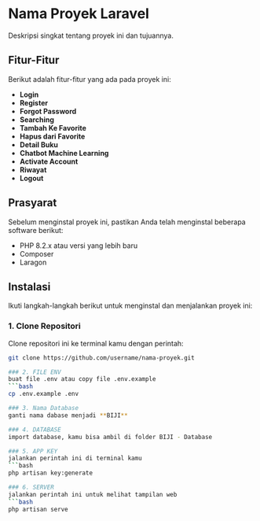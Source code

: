 # Nama Proyek Laravel

Deskripsi singkat tentang proyek ini dan tujuannya.

## Fitur-Fitur
Berikut adalah fitur-fitur yang ada pada proyek ini:
- **Login**
- **Register**
- **Forgot Password**
- **Searching**
- **Tambah Ke Favorite**
- **Hapus dari Favorite**
- **Detail Buku**
- **Chatbot Machine Learning**
- **Activate Account**
- **Riwayat**
- **Logout**

## Prasyarat

Sebelum menginstal proyek ini, pastikan Anda telah menginstal beberapa software berikut:
- PHP 8.2.x atau versi yang lebih baru
- Composer
- Laragon

## Instalasi

Ikuti langkah-langkah berikut untuk menginstal dan menjalankan proyek ini:

### 1. Clone Repositori
Clone repositori ini ke terminal kamu dengan perintah:
```bash
git clone https://github.com/username/nama-proyek.git

### 2. FILE ENV
buat file .env atau copy file .env.example
```bash
cp .env.example .env

### 3. Nama Database
ganti nama dabase menjadi **BIJI**

### 4. DATABASE
import database, kamu bisa ambil di folder BIJI - Database

### 5. APP KEY
jalankan perintah ini di terminal kamu
```bash
php artisan key:generate

### 6. SERVER
jalankan perintah ini untuk melihat tampilan web
```bash
php artisan serve
